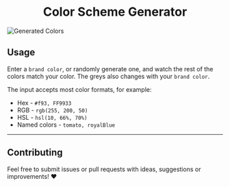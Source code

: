<h1 align="center">Color Scheme Generator</h1>

![Generated Colors](https://raw.githubusercontent.com/adevade/color-scheme-generator/develop/dist/screenshot.png)

## Usage
Enter a `brand color`, or randomly generate one, and watch the rest of the colors match your color. The greys also changes with your `brand color`.

The input accepts most color formats, for example:
* Hex - `#f93, FF9933`
* RGB - `rgb(255, 200, 50)`
* HSL - `hsl(10, 66%, 70%)`
* Named colors - `tomato, royalBlue`

----------

## Contributing
Feel free to submit issues or pull requests with ideas, suggestions or improvements! :heart:
